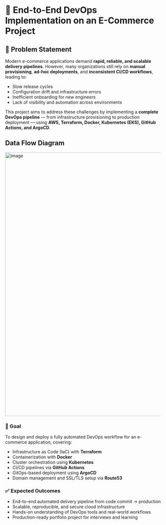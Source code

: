# 🚀 End-to-End DevOps Implementation on an E-Commerce Project

## 🧩 Problem Statement

Modern e-commerce applications demand **rapid, reliable, and scalable delivery pipelines**. However, many organizations still rely on **manual provisioning**, **ad-hoc deployments**, and **inconsistent CI/CD workflows**, leading to:

- Slow release cycles  
- Configuration drift and infrastructure errors  
- Inefficient onboarding for new engineers  
- Lack of visibility and automation across environments  

This project aims to address these challenges by implementing a **complete DevOps pipeline** — from infrastructure provisioning to production deployment — using **AWS, Terraform, Docker, Kubernetes (EKS), GitHub Actions, and ArgoCD**.  

## Data Flow Diagram 
<img width="1280" height="853" alt="image" src="https://github.com/user-attachments/assets/c32087ba-2a27-4b4f-80de-c924594c1717" />



### 🎯 Goal
To design and deploy a fully automated DevOps workflow for an e-commerce application, covering:

- Infrastructure as Code (IaC) with **Terraform**
- Containerization with **Docker**
- Cluster orchestration using **Kubernetes**
- CI/CD pipelines via **GitHub Actions**
- GitOps-based deployment using **ArgoCD**
- Domain management and SSL/TLS setup via **Route53**

### ✅ Expected Outcomes

- End-to-end automated delivery pipeline from code commit → production  
- Scalable, reproducible, and secure cloud infrastructure  
- Hands-on understanding of DevOps tools and real-world workflows  
- Production-ready portfolio project for interviews and learning  
